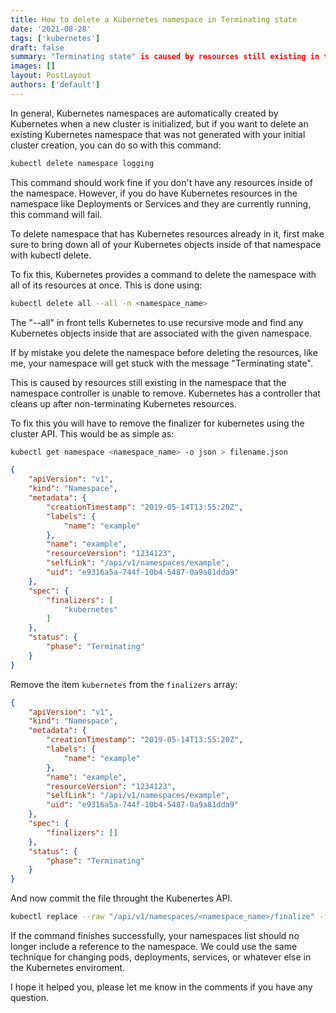 ```yaml
---
title: How to delete a Kubernetes namespace in Terminating state
date: '2021-08-28'
tags: ['kubernetes']
draft: false
summary: "Terminating state" is caused by resources still existing in the namespace that the namespace controller is unable to remove.
images: []
layout: PostLayout
authors: ['default']
---
```


In general, Kubernetes namespaces are automatically created by Kubernetes when a new cluster is initialized, but if you want to delete an existing Kubernetes namespace that was not generated with your initial cluster creation, you can do so with this command:

```bash
kubectl delete namespace logging
```

This command should work fine if you don't have any resources inside of the namespace.  However, if you do have Kubernetes resources in the namespace like Deployments or Services and they are currently running, this command will fail.

To delete namespace that has Kubernetes resources already in it, first make sure to bring down all of your Kubernetes objects inside of that namespace with kubectl delete.

To fix this, Kubernetes provides a command to delete the namespace with all of its resources at once.  This is done using:

```bash
kubectl delete all --all -n <namespace_name>
```
The "--all" in front tells Kubernetes to use recursive mode and find any Kubernetes objects inside that are associated with the given namespace.

If by mistake you delete the namespace before deleting the resources, like me, your namespace will get stuck with the message "Terminating state".

This is caused by resources still existing in the namespace that the namespace controller is unable to remove. Kubernetes has a controller that cleans up after non-terminating Kubernetes resources.

To fix this you will have  to remove the finalizer for kubernetes using the cluster API. This would be as simple as:

```bash
kubectl get namespace <namespace_name> -o json > filename.json
```

```json
{
    "apiVersion": "v1",
    "kind": "Namespace",
    "metadata": {
        "creationTimestamp": "2019-05-14T13:55:20Z",
        "labels": {
            "name": "example"
        },
        "name": "example",
        "resourceVersion": "1234123",
        "selfLink": "/api/v1/namespaces/example",
        "uid": "e9316a5a-744f-10b4-5487-0a9a81dda9"
    },
    "spec": {
        "finalizers": [
            "kubernetes"
        ]
    },
    "status": {
        "phase": "Terminating"
    }
}
```

Remove the item `kubernetes` from the `finalizers` array:

```json
{
    "apiVersion": "v1",
    "kind": "Namespace",
    "metadata": {
        "creationTimestamp": "2019-05-14T13:55:20Z",
        "labels": {
            "name": "example"
        },
        "name": "example",
        "resourceVersion": "1234123",
        "selfLink": "/api/v1/namespaces/example",
        "uid": "e9316a5a-744f-10b4-5487-0a9a81dda9"
    },
    "spec": {
        "finalizers": []
    },
    "status": {
        "phase": "Terminating"
    }
}
```

And now commit the file throught the Kubenertes API.

```bash
kubectl replace --raw "/api/v1/namespaces/<namespace_name>/finalize" -f ./filename.json
```

If the command finishes successfully, your namespaces list should no longer include a reference to the namespace. We could use the same technique for changing pods, deployments, services, or whatever else in the Kubernetes enviroment.

I hope it helped you, please let me know in the comments if you have any question.

